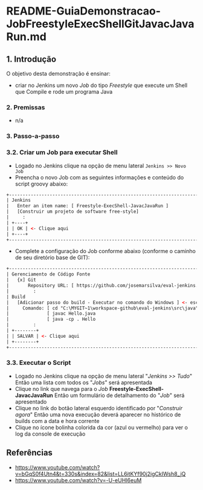 # README-GuiaDemonstracao-JobFreestyleExecShellGitJavacJavaRun.md


## 1. Introdução ##

O objetivo desta demonstração é ensinar:
* criar no Jenkins um novo _Job_ do tipo _Freestyle_ que execute um Shell que Compile e rode um programa Java

### 2. Premissas ###

* n/a

### 3. Passo-a-passo ###

### 3.2. Criar um Job para executar Shell ###

* Logado no Jenkins clique na opção de menu lateral `Jenkins >> Novo Job`
* Preencha o novo Job com as seguintes informações e conteúdo do script groovy abaixo:

```html
+--------------------------------------------------------------------------------+
| Jenkins                                                                        |
|   Enter an item name: [ Freestyle-ExecShell-JavacJavaRun ]                     |
|   [Construir um projeto de software free-style]                                |
|     :                                                                          |
| +----+                                                                         |
| | OK | <- Clique aqui                                                          |
| +----+                                                                         |
+--------------------------------------------------------------------------------+
```

* Complete a configuração do Job conforme abaixo (conforme o caminho de seu diretório base de GIT):

```html
+--------------------------------------------------------------------------------+
| Gerenciamento de Código Fonte                                                  |
|   {x] Git                                                                      |
|       Repository URL: [ https://github.com/josemarsilva/eval-jenkins.git   ]   |
|         :                                                                      |
| Build                                                                          |
|   [Adicionar passo do build - Executar no comando do Windows ] <- escolha      |
|     Comando: [ cd "C:\MYGIT~1\workspace-github\eval-jenkins\src\java"      ]   |
|              [ javac Hello.java                                            ]   |
|              [ java -cp . Hello                                            ]   |
|         :                                                                      |
| +--------+                                                                     |
| | SALVAR | <- Clique aqui                                                      |
| +--------+                                                                     |
+--------------------------------------------------------------------------------+
```


### 3.3. Executar o Script ###

* Logado no Jenkins clique na opção de menu lateral "_Jenkins >> Tudo_" Então uma lista com todos os "_Jobs_" será apresentada 
* Clique no link que navega para o _Job_ **Freestyle-ExecShell-JavacJavaRun** Então um formulário de detalhamento do "_Job_" será apresentado
* Clique no link do botão lateral esquerdo identificado por "_Construir agora_" Então uma nova execução deverá aparecer no histórico de builds com a data e hora corrente
* Clique no ícone bolinha colorida da cor (azul ou vermelho) para ver o log da console de execução




## Referências ##

* https://www.youtube.com/watch?v=bGqS0f4Utn4&t=330s&index=82&list=LL6itKYf90j2igCkIWsh8_jQ
* https://www.youtube.com/watch?v=-U-eUHI6euM